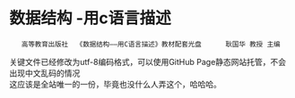# 数据结构 -用c语言描述
       高等教育出版社  《数据结构——用C语言描述》教材配套光盘      耿国华 教授 主编     

     
  
关键文件已经修改为utf-8编码格式，可以使用GitHub Page静态网站托管，不会出现中文乱码的情况  
这应该是全站唯一的一份，毕竟也没什么人弄这个，哈哈哈。
